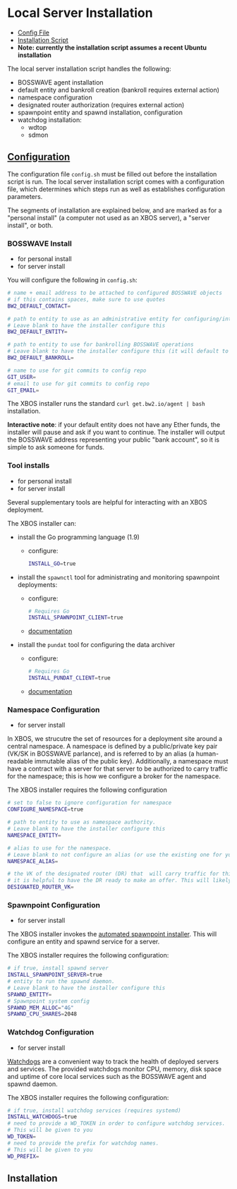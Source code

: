 # Local Server Installation

- [Config File](https://raw.githubusercontent.com/SoftwareDefinedBuildings/XBOS/master/commissioning/config.sh)
- [Installation Script](https://raw.githubusercontent.com/SoftwareDefinedBuildings/XBOS/master/commissioning/install.sh)
- **Note: currently the installation script assumes a recent Ubuntu installation**

The local server installation script handles the following:

- BOSSWAVE agent installation
- default entity and bankroll creation (bankroll requires external action)
- namespace configuration
- designated router authorization (requires external action)
- spawnpoint entity and spawnd installation, configuration
- watchdog installation:
    - wdtop
    - sdmon

<h2><a href="#configuration">Configuration</a></h2>

The configuration file `config.sh` must be filled out before the installation script is run.
The local server installation script comes with a configuration file, which determines which steps run as well as establishes configuration parameters.

The segments of installation are explained below, and are marked as for a "personal install" (a computer not used as an XBOS server), a "server install", or both.

### BOSSWAVE Install

* for personal install
* for server install

You will configure the following in `config.sh`:

```bash
# name + email address to be attached to configured BOSSWAVE objects
# if this contains spaces, make sure to use quotes
BW2_DEFAULT_CONTACT=

# path to entity to use as an administrative entity for configuring/interacting with services
# Leave blank to have the installer configure this
BW2_DEFAULT_ENTITY=

# path to entity to use for bankrolling BOSSWAVE operations
# Leave blank to have the installer configure this (it will default to $BW2_DEFAULT_ENTITY)
BW2_DEFAULT_BANKROLL=

# name to use for git commits to config repo
GIT_USER=
# email to use for git commits to config repo
GIT_EMAIL=
```

The XBOS installer runs the standard `curl get.bw2.io/agent | bash` installation.

**Interactive note**: if your default entity does not have any Ether funds, the installer will pause and ask if you want to continue. The installer will output the BOSSWAVE address representing your public "bank account", so it is simple to ask someone for funds.

### Tool installs

* for personal install
* for server install

Several supplementary tools are helpful for interacting with an XBOS deployment.

The XBOS installer can:

- install the Go programming language (1.9)
    - configure:
        ```bash
        INSTALL_GO=true
        ```

- install the `spawnctl` tool for administrating and monitoring spawnpoint deployments:
    - configure:
        ```bash
        # Requires Go
        INSTALL_SPAWNPOINT_CLIENT=true
        ```
    - [documentation](https://github.com/SoftwareDefinedBuildings/spawnpoint#interacting-with-spawnpoints-using-spawnctl)

- install the `pundat` tool for configuring the data archiver
    - configure:
        ```bash
        # Requires Go
        INSTALL_PUNDAT_CLIENT=true
        ```
    - [documentation](https://github.com/gtfierro/PunDat/wiki)

### Namespace Configuration

* for server install

In XBOS, we strucutre the set of resources for a deployment site around a central namespace.
A namespace is defined by a public/private key pair (VK/SK in BOSSWAVE parlance), and is referred to by an alias (a human-readable immutable alias of the public key).
Additionally, a namespace must have a contract with a server for that server to be authorized to carry traffic for the namespace; this is how we configure a broker for the namespace.

The XBOS installer requires the following configuration

```bash
# set to false to ignore configuration for namespace
CONFIGURE_NAMESPACE=true

# path to entity to use as namespace authority.
# Leave blank to have the installer configure this
NAMESPACE_ENTITY=

# alias to use for the namespace.
# Leave blank to not configure an alias (or use the existing one for your provided NAMESPACE_ENTITY)
NAMESPACE_ALIAS=

# the VK of the designated router (DR) that  will carry traffic for this namespace
# it is helpful to have the DR ready to make an offer. This will likely be given to you.
DESIGNATED_ROUTER_VK=
```

### Spawnpoint Configuration

* for server install

The XBOS installer invokes the [automated spawnpoint installer](https://github.com/SoftwareDefinedBuildings/spawnpoint/tree/master/installer).
This will configure an entity and spawnd service for a server.

The XBOS installer requires the following configuration:

```bash
# if true, install spawnd server
INSTALL_SPAWNPOINT_SERVER=true
# entity to run the spawnd daemon.
# Leave blank to have the installer configure this
SPAWND_ENTITY=
# Spawnpoint system config
SPAWND_MEM_ALLOC="4G"
SPAWND_CPU_SHARES=2048
```

### Watchdog Configuration

* for server install

[Watchdogs](https://github.com/immesys/wd) are a convenient way to track the health of deployed servers and services.
The provided watchdogs monitor CPU, memory, disk space and uptime of core local services such as the BOSSWAVE agent and spawnd daemon.

The XBOS installer requires the following configuration:

```bash
# if true, install watchdog services (requires systemd)
INSTALL_WATCHDOGS=true
# need to provide a WD_TOKEN in order to configure watchdog services.
# This will be given to you
WD_TOKEN=
# need to provide the prefix for watchdog names.
# This will be given to you
WD_PREFIX=
```

## Installation


